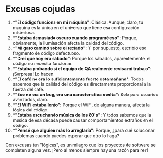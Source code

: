 # Excusas cojudas

1. ***"El código funciona en mi máquina"**: Clásica. Aunque, claro, tu máquina es la única en el universo que tiene esa configuración misteriosa.
1. ***"Estaba demasiado oscuro cuando programé eso"**: Porque, obviamente, la iluminación afecta la calidad del código.
1. ***"Mi gato caminó sobre el teclado"**: Y, por supuesto, escribió ese fragmento de código defectuoso.
1. ***"Creí que hoy era sábado"**: Porque los sábados, aparentemente, el código no necesita funcionar.
1. ***"Estaba probando si el equipo de QA realmente revisa mi trabajo"**: ¡Sorpresa! Lo hacen.
1. ***"El café no era lo suficientemente fuerte esta mañana"**: Todos sabemos que la calidad del código es directamente proporcional a la fuerza del café.
1. ***"Ese no era un bug, era una característica oculta"**: Solo para usuarios avanzados, claro.
1. ***"El WiFi estaba lento"**: Porque el WiFi, de alguna manera, afecta la lógica del código.
1. ***"Estaba escuchando música de los 80's"**: Y todos sabemos que la música de esa década puede causar comportamientos extraños en el código.
1. ***"Pensé que alguien más lo arreglaría"**: Porque, ¿para qué solucionar problemas cuando puedes esperar que otro lo haga?

Con excusas tan "lógicas", es un milagro que los proyectos de software se completen alguna vez. ¡Pero al menos siempre hay una razón para reír!